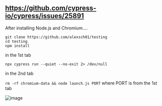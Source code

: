 https://github.com/cypress-io/cypress/issues/25891
---

After installing Node.js and Chromium....

```
git clone https://github.com/alexsch01/testing
cd testing
npm install
```

in the 1st tab

`npx cypress run --quiet --no-exit 2> /dev/null`

in the 2nd tab

`rm -rf chromium-data && node launch.js PORT` where PORT is from the 1st tab

![image](https://github.com/alexsch01/testing/assets/5721147/99ad73cc-0936-45b6-ae34-29937737ee46)
